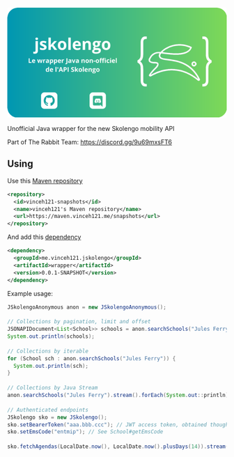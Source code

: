 <p align="center">
  <img src="https://github.com/The-Rabbit-Team/.github/blob/master/banners/jskolengo.png?raw=true" />
</p>

Unofficial Java wrapper for the new Skolengo mobility API

Part of The Rabbit Team: https://discord.gg/9u69mxsFT6

## Using
Use this [Maven repository](https://maven.vinceh121.me/#/snapshots)
```xml
<repository>
  <id>vinceh121-snapshots</id>
  <name>vinceh121's Maven repository</name>
  <url>https://maven.vinceh121.me/snapshots</url>
</repository>
```

And add this [dependency](https://maven.vinceh121.me/#/snapshots/me/vinceh121/jskolengo/wrapper)
```xml
<dependency>
  <groupId>me.vinceh121.jskolengo</groupId>
  <artifactId>wrapper</artifactId>
  <version>0.0.1-SNAPSHOT</version>
</dependency>
```

Example usage:
```java
JSkolengoAnonymous anon = new JSkolengoAnonymous();

// Collections by pagination, limit and offset
JSONAPIDocument<List<School>> schools = anon.searchSchools("Jules Ferry", 0, 10);
System.out.println(schools);

// Collections by iterable
for (School sch : anon.searchSchools("Jules Ferry")) {
  System.out.println(sch);
}

// Collections by Java Stream
anon.searchSchools("Jules Ferry").stream().forEach(System.out::println);

// Authenticated endpoints
JSkolengo sko = new JSkolengo();
sko.setBearerToken("aaa.bbb.ccc"); // JWT access token, obtained thought OpenID Connect, see https://github.com/maelgangloff/scolengo-token
sko.setEmsCode("entmip"); // See School#getEmsCode

sko.fetchAgendas(LocalDate.now(), LocalDate.now().plusDays(14)).stream().forEach(System.out::println);
```
